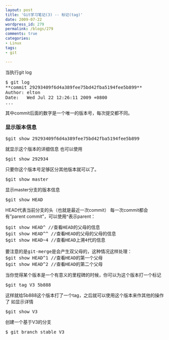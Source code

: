 ```yaml
---
layout: post
title: 'Git学习笔记(3) -- 标记(tag)'
date: 2009-07-22
wordpress_id: 279
permalink: /blogs/279
comments: true
categories:
- Linux
tags:
- git

---
```

当执行git log
<pre class="prettyprint linenums">
$ git log
**commit 29293409f6d4a389fee75bd42fba5194fee5b899**
Author: elton <elton.zheng.sh@gmail.com>
Date:   Wed Jul 22 12:26:11 2009 +0800
...
</pre>
其中commit后面的数字是一个唯一的版本号，每次提交都不同。

### 显示版本信息
<pre class="prettyprint linenums">
$git show 29293409f6d4a389fee75bd42fba5194fee5b899
</pre>
就显示这个版本的详细信息
也可以使用
<pre class="prettyprint linenums">
$git show 292934
</pre>
只要你这个版本号足够区分其他版本就可以了。

<pre class="prettyprint linenums">
$git show master
</pre>
显示master分支的版本信息

<pre class="prettyprint linenums">
$git show HEAD
</pre>
HEAD代表当前分支的头（也就是最近一次commit）
每一次commit都会有”parent commit”，可以使用^表示parent：

<pre class="prettyprint linenums">
$git show HEAD^ //查看HEAD的父母的信息
$git show HEAD^^ //查看HEAD的父母的父母的信息
$git show HEAD~4 //查看HEAD上溯4代的信息

要注意的是git-merge是会产生双父母的，这种情况这样处理：
$git show HEAD^1 //查看HEAD的第一个父母
$git show HEAD^2 //查看HEAD的第二个父母
</pre>

当你觉得某个版本是一个有意义的里程碑的时候，你可以为这个版本打一个标记
<pre class="prettyprint linenums">
$git tag V3 5b888
</pre>
这样就给5b888这个版本打了一个tag，之后就可以使用这个版本来作其他的操作了
如显示详情
<pre class="prettyprint linenums">
$git show V3
</pre>
创建一个基于V3的分支
<pre class="prettyprint linenums">
$ git branch stable V3 
</pre>
